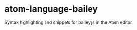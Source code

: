 atom-language-bailey
====================

Syntax highlighting and snippets for bailey.js in the Atom editor
